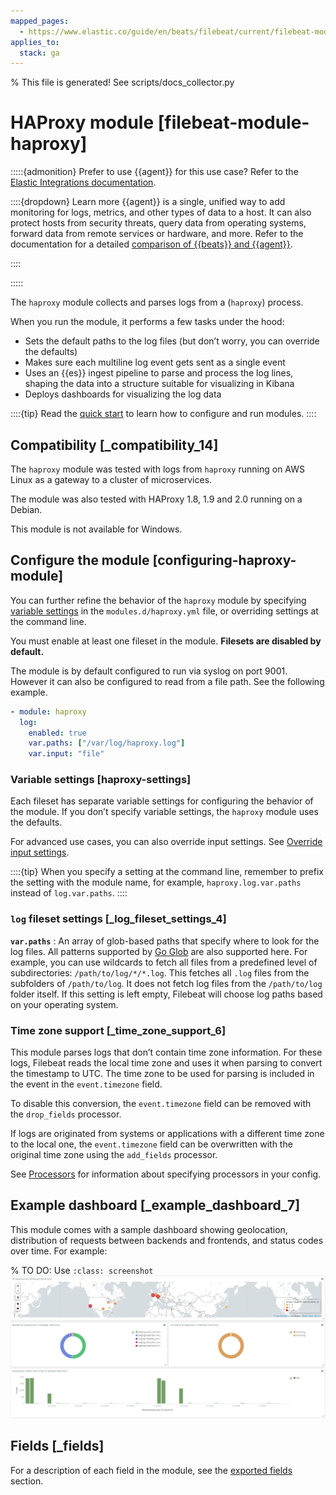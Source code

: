 ```yaml
---
mapped_pages:
  - https://www.elastic.co/guide/en/beats/filebeat/current/filebeat-module-haproxy.html
applies_to:
  stack: ga
---
```


% This file is generated! See scripts/docs_collector.py

# HAProxy module [filebeat-module-haproxy]

:::::{admonition} Prefer to use {{agent}} for this use case?
Refer to the [Elastic Integrations documentation](integration-docs://reference/haproxy/index.md).

::::{dropdown} Learn more
{{agent}} is a single, unified way to add monitoring for logs, metrics, and other types of data to a host. It can also protect hosts from security threats, query data from operating systems, forward data from remote services or hardware, and more. Refer to the documentation for a detailed [comparison of {{beats}} and {{agent}}](docs-content://reference/fleet/index.md).

::::


:::::


The `haproxy` module collects and parses logs from a (`haproxy`) process.

When you run the module, it performs a few tasks under the hood:

* Sets the default paths to the log files (but don’t worry, you can override the defaults)
* Makes sure each multiline log event gets sent as a single event
* Uses an {{es}} ingest pipeline to parse and process the log lines, shaping the data into a structure suitable for visualizing in Kibana
* Deploys dashboards for visualizing the log data

::::{tip}
Read the [quick start](/reference/filebeat/filebeat-installation-configuration.md) to learn how to configure and run modules.
::::



## Compatibility [_compatibility_14]

The `haproxy` module was tested with logs from `haproxy` running on AWS Linux as a gateway to a cluster of microservices.

The module was also tested with HAProxy 1.8, 1.9 and 2.0 running on a Debian.

This module is not available for Windows.


## Configure the module [configuring-haproxy-module]

You can further refine the behavior of the `haproxy` module by specifying [variable settings](#haproxy-settings) in the `modules.d/haproxy.yml` file, or overriding settings at the command line.

You must enable at least one fileset in the module. **Filesets are disabled by default.**

The module is by default configured to run via syslog on port 9001. However it can also be configured to read from a file path. See the following example.

```yaml
- module: haproxy
  log:
    enabled: true
    var.paths: ["/var/log/haproxy.log"]
    var.input: "file"
```


### Variable settings [haproxy-settings]

Each fileset has separate variable settings for configuring the behavior of the module. If you don’t specify variable settings, the `haproxy` module uses the defaults.

For advanced use cases, you can also override input settings. See [Override input settings](/reference/filebeat/advanced-settings.md).

::::{tip}
When you specify a setting at the command line, remember to prefix the setting with the module name, for example, `haproxy.log.var.paths` instead of `log.var.paths`.
::::



### `log` fileset settings [_log_fileset_settings_4]

**`var.paths`**
:   An array of glob-based paths that specify where to look for the log files. All patterns supported by [Go Glob](https://golang.org/pkg/path/filepath/#Glob) are also supported here. For example, you can use wildcards to fetch all files from a predefined level of subdirectories: `/path/to/log/*/*.log`. This fetches all `.log` files from the subfolders of `/path/to/log`. It does not fetch log files from the `/path/to/log` folder itself. If this setting is left empty, Filebeat will choose log paths based on your operating system.


### Time zone support [_time_zone_support_6]

This module parses logs that don’t contain time zone information. For these logs, Filebeat reads the local time zone and uses it when parsing to convert the timestamp to UTC. The time zone to be used for parsing is included in the event in the `event.timezone` field.

To disable this conversion, the `event.timezone` field can be removed with the `drop_fields` processor.

If logs are originated from systems or applications with a different time zone to the local one, the `event.timezone` field can be overwritten with the original time zone using the `add_fields` processor.

See [Processors](/reference/filebeat/filtering-enhancing-data.md) for information about specifying processors in your config.


## Example dashboard [_example_dashboard_7]

This module comes with a sample dashboard showing geolocation, distribution of requests between backends and frontends, and status codes over time. For example:

% TO DO: Use `:class: screenshot`
![kibana haproxy overview](images/kibana-haproxy-overview.png)

## Fields [_fields]

For a description of each field in the module, see the [exported fields](/reference/filebeat/exported-fields-haproxy.md) section.
